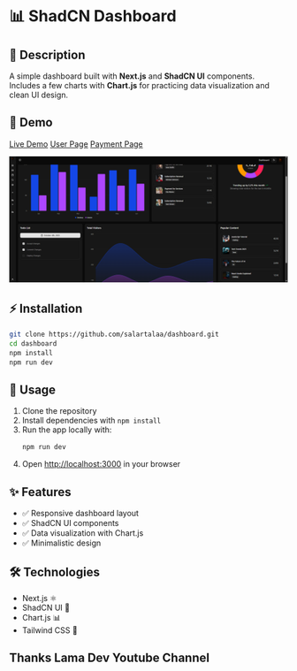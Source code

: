 # 📊 ShadCN Dashboard

## 📖 Description

A simple dashboard built with **Next.js** and **ShadCN UI** components.  
Includes a few charts with **Chart.js** for practicing data visualization and clean UI design.

## 🔗 Demo

[Live Demo](https://dashboard-pi-ten-91.vercel.app)
[User Page](https://dashboard-pi-ten-91.vercel.app/users/userpage)
[Payment Page](https://dashboard-pi-ten-91.vercel.app/payments)

![Screenshot](src/assets/screenshot.png)

## ⚡ Installation

```bash
git clone https://github.com/salartalaa/dashboard.git
cd dashboard
npm install
npm run dev
```

## 📌 Usage

1. Clone the repository
2. Install dependencies with `npm install`
3. Run the app locally with:
   ```bash
   npm run dev
   ```
4. Open [http://localhost:3000](http://localhost:3000) in your browser

## ✨ Features

- ✅ Responsive dashboard layout
- ✅ ShadCN UI components
- ✅ Data visualization with Chart.js
- ✅ Minimalistic design

## 🛠️ Technologies

- Next.js ⚛️
- ShadCN UI 🎨
- Chart.js 📊
- Tailwind CSS 🌈

## Thanks Lama Dev Youtube Channel
